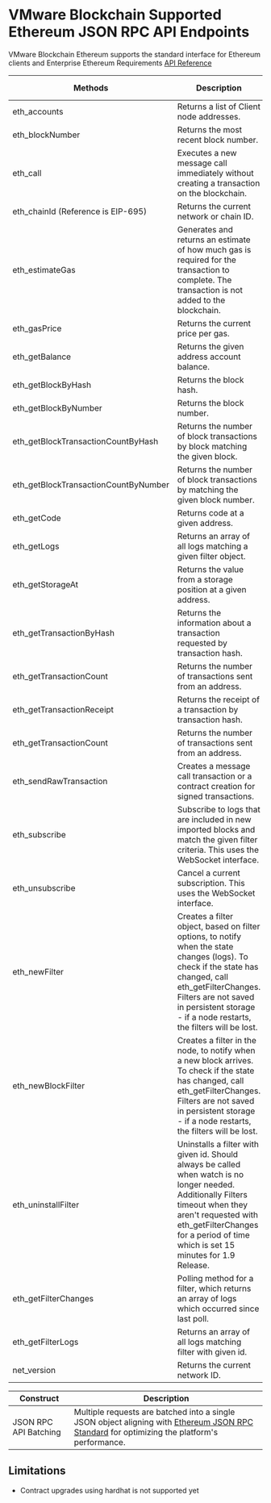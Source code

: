# VMware Blockchain Supported Ethereum JSON RPC API Endpoints
VMware Blockchain Ethereum supports the standard interface for Ethereum clients and Enterprise Ethereum Requirements [API Reference](https://ethereum.org/en/developers/docs/apis/json-rpc)

 Methods | Description | Input/Output differences
| --- | ----------- | -------------- |
| eth_accounts | Returns a list of Client node addresses.| 
| eth_blockNumber | Returns the most recent block number.|
| eth_call | Executes a new message call immediately without creating a transaction on the blockchain.|
| eth_chainId (Reference is EIP-695) | Returns the current network or chain ID.|
| eth_estimateGas | Generates and returns an estimate of how much gas is required for the transaction to complete. The transaction is not added to the blockchain. |
| eth_gasPrice | Returns the current price per gas.|
| eth_getBalance | Returns the given address account balance.|
| eth_getBlockByHash | Returns the block hash.|
| eth_getBlockByNumber | Returns the block number.|
| eth_getBlockTransactionCountByHash | Returns the number of block transactions by block matching the given block.|
| eth_getBlockTransactionCountByNumber | Returns the number of block transactions by matching the given block number.|
| eth_getCode | Returns code at a given address.|
| eth_getLogs | Returns an array of all logs matching a given filter object.| "pending" treated the same as "latest".
| eth_getStorageAt | Returns the value from a storage position at a given address.| "pending" treated the same as "latest"
| eth_getTransactionByHash | Returns the information about a transaction requested by transaction hash.|
| eth_getTransactionCount | Returns the number of transactions sent from an address.|
| eth_getTransactionReceipt | Returns the receipt of a transaction by transaction hash.|
| eth_getTransactionCount | Returns the number of transactions sent from an address. | "pending" treated the same as "latest".
| eth_sendRawTransaction | Creates a message call transaction or a contract creation for signed transactions.| "To" address as EOA is unsupported.
| eth_subscribe | Subscribe to logs that are included in new imported blocks and match the given filter criteria. This uses the WebSocket interface. | newHeads, newPendingTransactions and syncing are not supported.
| eth_unsubscribe | Cancel a current subscription. This uses the WebSocket interface. |
| eth_newFilter | Creates a filter object, based on filter options, to notify when the state changes (logs). To check if the state has changed, call eth_getFilterChanges. Filters are not saved in persistent storage - if a node restarts, the filters will be lost. | 
| eth_newBlockFilter	| Creates a filter in the node, to notify when a new block arrives. To check if the state has changed, call eth_getFilterChanges. Filters are not saved in persistent storage - if a node restarts, the filters will be lost.|
| eth_uninstallFilter | Uninstalls a filter with given id. Should always be called when watch is no longer needed. Additionally Filters timeout when they aren't requested with eth_getFilterChanges for a period of time which is set 15 minutes for 1.9 Release.|
| eth_getFilterChanges | Polling method for a filter, which returns an array of logs which occurred since last poll. | "pending" treated the same as "latest".
| eth_getFilterLogs | Returns an array of all logs matching filter with given id. | "pending" treated the same as "latest".
| net_version | Returns the current network ID.|

 Construct | Description |
| --- | ----------- |
| JSON RPC API Batching | Multiple requests are batched into a single JSON object aligning with [Ethereum JSON RPC Standard](https://www.jsonrpc.org/specification) for optimizing the platform's performance.|

## Limitations
- Contract upgrades using hardhat is not supported yet
